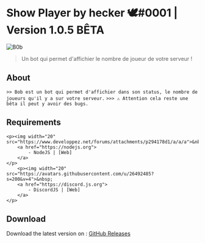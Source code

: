 # Show Player by hecker 🕊#0001 | Version 1.0.5 BÊTA
![B0b](https://cdn.aliverp.ovh/bob/update-1.0.5.png)

> Un bot qui permet d'affichier le nombre de joueur de votre serveur !

## About
```>> Bob est un bot qui permet d'affichier dans son status, le nombre de joueurs qu'il y a sur votre serveur.```
```>>> ⚠️ Attention cela reste une bêta il peut y avoir des bugs.```

## Requirements
    <p><img width="20" src="https://www.developpez.net/forums/attachments/p294178d1/a/a/a">&nbsp;
        <a href="https://nodejs.org">
            - NodeJS | [Web]
        </a>
    </p>
        <p><img width="20" src="https://avatars.githubusercontent.com/u/26492485?s=200&v=4">&nbsp;
        <a href="https://discord.js.org">
            - DiscordJS | [Web]
        </a>
    </p>

## Download
Download the latest version on : [GitHub Releases](https://github.com/ERROR666exe/ShowPlayerFiveM/releases)

